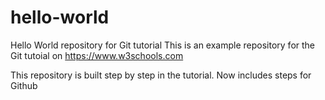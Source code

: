 # hello-world
Hello World repository for Git tutorial
This is an example repository for the Git tutoial on https://www.w3schools.com

This repository is built step by step in the tutorial.
Now includes steps for Github
